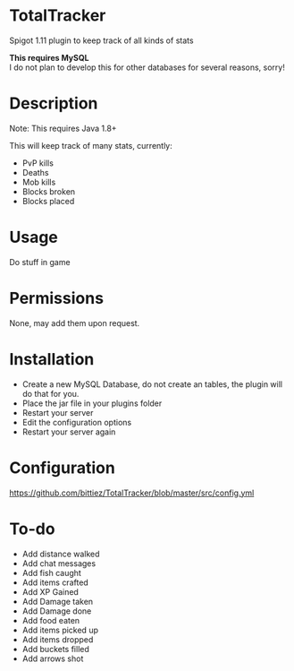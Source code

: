 # TotalTracker

Spigot 1.11 plugin to keep track of all kinds of stats

**This requires MySQL**   
I do not plan to develop this for other databases for several reasons, sorry!

# Description
Note: This requires Java 1.8+

This will keep track of many stats, currently:
- PvP kills
- Deaths
- Mob kills
- Blocks broken
- Blocks placed

# Usage

Do stuff in game

# Permissions

None, may add them upon request.


# Installation

- Create a new MySQL Database, do not create an tables, the plugin will do that for you.
- Place the jar file in your plugins folder
- Restart your server
- Edit the configuration options
- Restart your server again


# Configuration


https://github.com/bittiez/TotalTracker/blob/master/src/config.yml

# To-do
- Add distance walked
- Add chat messages
- Add fish caught
- Add items crafted
- Add XP Gained
- Add Damage taken
- Add Damage done
- Add food eaten
- Add items picked up
- Add items dropped
- Add buckets filled
- Add arrows shot

